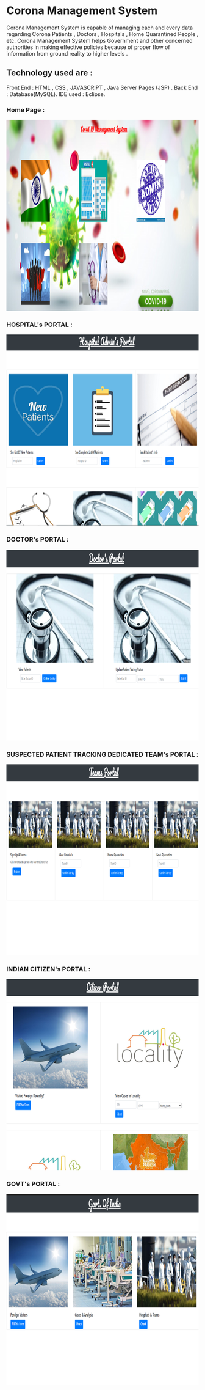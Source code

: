 #                              Corona Management System
Corona Management System is capable of managing each and every data regarding Corona Patients , Doctors , Hospitals , Home Quarantined People ,  etc. Corona Management System helps Government and other concerned authorities in making effective policies because of proper flow of information from ground reality to higher levels .

## Technology used are :
Front End : HTML , CSS , JAVASCRIPT , Java Server Pages (JSP) .
Back End : Database(MySQL). IDE used : Eclipse.

### Home Page :

<img src="Images/MainScreen.png"  height="500"  widh="800">
 
### HOSPITAL's PORTAL :

<img src="Images/Hospital.png"  height="500"  widh="800">

### DOCTOR's PORTAL :

<img src="Images/Doctor.png"  height="500"  widh="800">

### SUSPECTED PATIENT TRACKING DEDICATED TEAM's PORTAL :

<img src="Images/Teams.png"  height="500"  widh="800">

### INDIAN CITIZEN's PORTAL :

<img src="Images/citizen.png"  height="500"  widh="800">

### GOVT's PORTAL :

<img src="Images/govt.png"  height="500"  widh="800">
